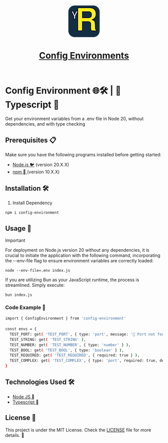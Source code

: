 <p align="center">
    <a href="https://github.com/pxnditxyr/config-environment">
        <img width="20%" src="./assets/logo.svg" alt="Pxndxs" />
        <h1 align="center"> Config Environments </h1>
    </a>
</p>
</br>

# Config Environment 🌐🛠️ |  Typescript 

Get your environment variables from a .env file in Node 20, without dependencies, and with type checking

## Prerequisites 📋

Make sure you have the following programs installed before getting started:

- [Node.js 🐦](https://nodejs.org/) (version 20.X.X)
- [npm  ](https://www.npmjs.com/) (version 10.X.X)

## Installation 🛠️

1. Install Dependency

```bash
npm i config-environment
```

## Usage 🚀

> [!IMPORTANT]
> For deployment on Node.js version 20 without any dependencies, it is crucial to initiate the application with the following command, incorporating the --env-file flag to ensure environment variables are correctly loaded:
>
> ```
> node --env-file=.env index.js
> ```
> If you are utilizing Bun as your JavaScript runtime, the process is streamlined. Simply execute:
> ```
> bun index.js
> ```

### Code Example 🐼

```bash
import { ConfigEnvironment } from 'config-environment'

const envs = {
  TEST_PORT: get( 'TEST_PORT', { type: 'port', message: '🚫 Port not found' } ),
  TEST_STRING: get( 'TEST_STRING' ),
  TEST_NUMBER: get( 'TEST_NUMBER', { type: 'number' } ),
  TEST_BOOL: get( 'TEST_BOOL', { type: 'boolean' } ),
  TEST_REQUIRED: get( 'TEST_REQUIRED', { required: true } ),
  TEST_COMPLEX: get( 'TEST_COMPLEX', { type: 'port', required: true, defaultMessageLanguage: 'spanish' } )
}
```


## Technologies Used 🛠️

- [Node JS  ](https://nodejs.org/)
- [Typescript  ](https://www.typescriptlang.org/)

## License 📄

This project is under the MIT License. Check the [LICENSE](LICENSE) file for more details. 📜
